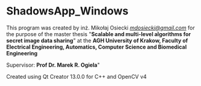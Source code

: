# ShadowsApp_Windows
 
This program was created by inż. Mikołaj Osiecki <i>mdosiecki@gmail.com</i> for the purpose of the master thesis "<b>Scalable and multi-level algorithms for secret image data sharing</b>" at the 
<b>AGH University of Krakow, Faculty of Electrical Engineering, Automatics, Computer Science and Biomedical Engineering</b>

Supervisor: <b>Prof Dr. Marek R. Ogiela</b>"

Created using Qt Creator 13.0.0 for C++ and OpenCV v4
